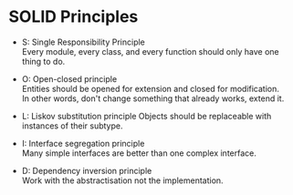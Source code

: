 # SOLID Principles

- S: Single Responsibility Principle\
 Every module, every class, and every function should only have one thing to do.

- O: Open-closed principle\
 Entities should be opened for extension and closed for modification.\
 In other words, don't change something that already works, extend it.
 
- L: Liskov substitution principle
 Objects should be replaceable with instances of their subtype.
 
- I: Interface segregation principle\
 Many simple interfaces are better than one complex interface.
 
- D: Dependency inversion principle\
 Work with the abstractisation not the implementation.
